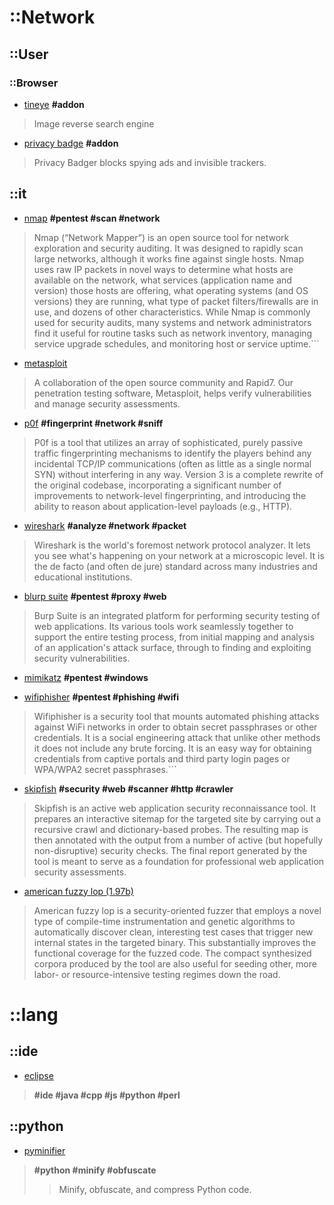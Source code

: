 # ::Network
## ::User
### ::Browser
+ [tineye](https://www.tineye.com)
__#addon__

> Image reverse search engine

+ [privacy badge](https://www.eff.org/privacybadger)
__#addon__

> Privacy Badger blocks spying ads and invisible trackers.

## ::it
+ [nmap](https://nmap.org)
__#pentest #scan #network__

> Nmap (“Network Mapper”) is an open source tool for network exploration and security auditing. It was designed to rapidly scan large networks, although it works fine against single hosts. Nmap uses raw IP packets in novel ways to determine what hosts are available on the network, what services (application name and version) those hosts are offering, what operating systems (and OS versions) they are running, what type of packet filters/firewalls are in use, and dozens of other characteristics. While Nmap is commonly used for security audits, many systems and network administrators find it useful for routine tasks such as network inventory, managing service upgrade schedules, and monitoring host or service uptime.```

+ [metasploit](http://www.metasploit.com)

> A collaboration of the open source community and Rapid7. Our penetration testing software, Metasploit, helps verify 
vulnerabilities and manage security assessments.

+ [p0f](http://lcamtuf.coredump.cx/p0f3/)
__#fingerprint #network #sniff__

> P0f is a tool that utilizes an array of sophisticated, purely passive traffic fingerprinting mechanisms to identify the players behind any incidental TCP/IP communications (often as little as a single normal SYN) without interfering in any way. Version 3 is a complete rewrite of the original codebase, incorporating a significant number of improvements to network-level fingerprinting, and introducing the ability to reason about application-level payloads (e.g., HTTP).

+ [wireshark](https://www.wireshark.org/download.html)
__#analyze #network #packet__

> Wireshark is the world's foremost network protocol analyzer. It lets you see what's happening on your network at a microscopic level. It is the de facto (and often de jure) standard across many industries and educational institutions.

+ [blurp suite](https://portswigger.net/burp/)
__#pentest #proxy #web__

> Burp Suite is an integrated platform for performing security testing of web applications. Its various tools work seamlessly together to support the entire testing process, from initial mapping and analysis of an application's attack surface, through to finding and exploiting security vulnerabilities.

+ [mimikatz](http://blog.gentilkiwi.com/mimikatz)
__#pentest #windows__

+ [wifiphisher](https://github.com/sophron/wifiphisher)
__#pentest #phishing #wifi__

> Wifiphisher is a security tool that mounts automated phishing attacks against WiFi networks in order to obtain secret passphrases or other credentials. It is a social engineering attack that unlike other methods it does not include any brute forcing. It is an easy way for obtaining credentials from captive portals and third party login pages or WPA/WPA2 secret passphrases.```

+ [skipfish](https://code.google.com/archive/p/skipfish/)
__#security #web #scanner #http #crawler__

> Skipfish is an active web application security reconnaissance tool. It prepares an interactive sitemap for the targeted site by carrying out a recursive crawl and dictionary-based probes. The resulting map is then annotated with the output from a number of active (but hopefully non-disruptive) security checks. The final report generated by the tool is meant to serve as a foundation for professional web application security assessments.

+ [american fuzzy lop (1.97b)](http://lcamtuf.coredump.cx/afl/)

> American fuzzy lop is a security-oriented fuzzer that employs a novel type of compile-time instrumentation and genetic algorithms to automatically discover clean, interesting test cases that trigger new internal states in the targeted binary. This substantially improves the functional coverage for the fuzzed code. The compact synthesized corpora produced by the tool are also useful for seeding other, more labor- or resource-intensive testing regimes down the road.

# ::lang
## ::ide
+ [eclipse](https://eclipse.org)
>__#ide #java #cpp #js #python #perl__
## ::python
+ [pyminifier](https://liftoff.github.io/pyminifier/)
>__#python #minify #obfuscate__
>> Minify, obfuscate, and compress Python code.
